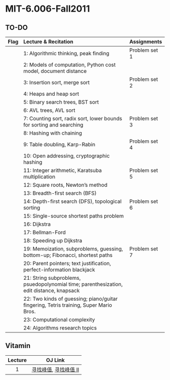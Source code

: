 # MIT-6.006-Fall2011

## TO-DO

| Flag | Lecture & Recitation                                                                     | Assignments   |
|:----:|:-----------------------------------------------------------------------------------------|:--------------|
|      | 1: Algorithmic thinking, peak finding                                                    | Problem set 1 |
|      | 2: Models of computation, Python cost model, document distance                           |               |
|      | 3: Insertion sort, merge sort                                                            | Problem set 2 |
|      | 4: Heaps and heap sort                                                                   |               |
|      | 5: Binary search trees, BST sort                                                         |               |
|      | 6: AVL trees, AVL sort                                                                   |               |
|      | 7: Counting sort, radix sort, lower bounds for sorting and searching                     | Problem set 3 |
|      | 8: Hashing with chaining                                                                 |               |
|      | 9: Table doubling, Karp-Rabin                                                            | Problem set 4 |
|      | 10: Open addressing, cryptographic hashing                                               |               |
|      | 11: Integer arithmetic, Karatsuba multiplication                                         | Problem set 5 |
|      | 12: Square roots, Newton’s method                                                        |               |
|      | 13: Breadth-first search (BFS)                                                           |               |
|      | 14: Depth-first search (DFS), topological sorting                                        | Problem set 6 |
|      | 15: Single-source shortest paths problem                                                 |               |
|      | 16: Dijkstra                                                                             |               |
|      | 17: Bellman-Ford                                                                         |               |
|      | 18: Speeding up Dijkstra                                                                 |               |
|      | 19: Memoization, subproblems, guessing, bottom-up; Fibonacci, shortest paths             | Problem set 7 |
|      | 20: Parent pointers; text justification, perfect-information blackjack                   |               |
|      | 21: String subproblems, psuedopolynomial time; parenthesization, edit distance, knapsack |               |
|      | 22: Two kinds of guessing; piano/guitar fingering, Tetris training, Super Mario Bros.    |               |
|      | 23: Computational complexity                                                             |               |
|      | 24: Algorithms research topics                                                           |               |

## Vitamin

| Lecture | OJ Link                                                                                                                  |
|:-------:|--------------------------------------------------------------------------------------------------------------------------|
|    1    | [寻找峰值](https://leetcode.cn/problems/find-peak-element/), [寻找峰值 II](https://leetcode.cn/problems/find-a-peak-element-ii/) |

